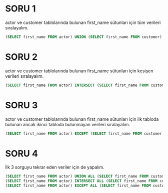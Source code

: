 # SORU 1
actor ve customer tablolarında bulunan first_name sütunları için tüm verileri sıralayalım.
```SQL
(SELECT first_name FROM actor) UNION (SELECT first_name FROM customer)
```
# SORU 2
actor ve customer tablolarında bulunan first_name sütunları için kesişen verileri sıralayalım.
```SQL
(SELECT first_name FROM actor) INTERSECT (SELECT first_name FROM customer)
```
# SORU 3
actor ve customer tablolarında bulunan first_name sütunları için ilk tabloda bulunan ancak ikinci tabloda bulunmayan verileri sıralayalım.
```SQL
(SELECT first_name FROM actor) EXCEPT (SELECT first_name FROM customer)
```
# SORU 4
İlk 3 sorguyu tekrar eden veriler için de yapalım.
```SQL
(SELECT first_name FROM actor) UNION ALL (SELECT first_name FROM customer)
(SELECT first_name FROM actor) INTERSECT ALL (SELECT first_name FROM customer)
(SELECT first_name FROM actor) EXCEPT ALL (SELECT first_name FROM customer)
```
